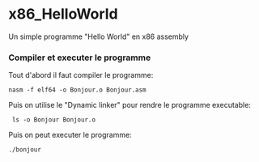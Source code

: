 # x86_HelloWorld
Un simple programme "Hello World" en x86 assembly

### Compiler et executer le programme
Tout d'abord il faut compiler le programme:
```
nasm -f elf64 -o Bonjour.o Bonjour.asm 
```
Puis on utilise le "Dynamic linker" pour rendre le programme executable:
```
 ls -o Bonjour Bonjour.o
```
Puis on peut executer le programme:
```
./bonjour
```

